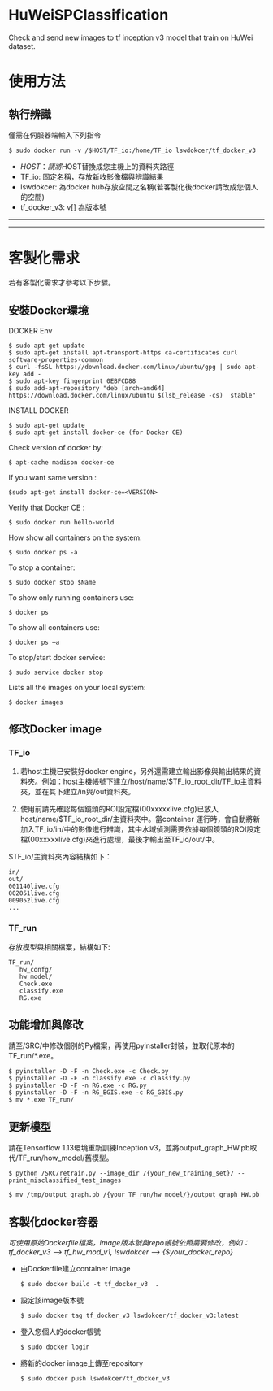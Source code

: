 # HuWeiSPClassification

Check and send new images to tf inception v3 model that train on HuWei dataset.

# 使用方法
## 執行辨識
僅需在伺服器端輸入下列指令

    $ sudo docker run -v /$HOST/TF_io:/home/TF_io lswdokcer/tf_docker_v3

* $HOST：請將$HOST替換成您主機上的資料夾路徑
* TF_io: 固定名稱，存放新收影像檔與辨識結果
* lswdokcer: 為docker hub存放空間之名稱(若客製化後docker請改成您個人的空間)
* tf_docker_v3: v[] 為版本號


***
***

# 客製化需求
若有客製化需求才參考以下步驟。

## 安裝Docker環境
DOCKER Env

    $ sudo apt-get update
    $ sudo apt-get install apt-transport-https ca-certificates curl software-properties-common
    $ curl -fsSL https://download.docker.com/linux/ubuntu/gpg | sudo apt-key add -
    $ sudo apt-key fingerprint 0EBFCD88
    $ sudo add-apt-repository "deb [arch=amd64] https://download.docker.com/linux/ubuntu $(lsb_release -cs)  stable"

INSTALL DOCKER

    $ sudo apt-get update
    $ sudo apt-get install docker-ce (for Docker CE)

Check version of docker by:

    $ apt-cache madison docker-ce

If you want same version : 

    $sudo apt-get install docker-ce=<VERSION>

Verify that Docker CE : 
    
    $ sudo docker run hello-world

How show all containers on the system: 

    $ sudo docker ps -a

To stop a container:

    $ sudo docker stop $Name
    
To show only running containers use:

    $ docker ps 
    
To show all containers use:

    $ docker ps –a
    
To stop/start docker service: 

    $ sudo service docker stop

Lists all the images on your local system:

    $ docker images


## 修改Docker image

### TF_io
1. 若host主機已安裝好docker engine，另外還需建立輸出影像與輸出結果的資料夾。例如：host主機帳號下建立/host/name/$TF_io_root_dir/TF_io主資料夾，並在其下建立/in與/out資料夾。

2. 使用前請先確認每個鏡頭的ROI設定檔(00xxxxxlive.cfg)已放入host/name/$TF_io_root_dir/主資料夾中。當container 運行時，會自動將新加入TF_io/in/中的影像進行辨識，其中水域偵測需要依據每個鏡頭的ROI設定檔(00xxxxxlive.cfg)來進行處理，最後才輸出至TF_io/out/中。

$TF_io/主資料夾內容結構如下：

    in/
    out/
    001140live.cfg
    002051live.cfg
    009052live.cfg
    ...

### TF_run
存放模型與相關檔案，結構如下:

    TF_run/
       hw_confg/
       hw_model/
       Check.exe
       classify.exe
       RG.exe
     
## 功能增加與修改
請至/SRC/中修改個別的Py檔案，再使用pyinstaller封裝，並取代原本的TF_run/*.exe。

    $ pyinstaller -D -F -n Check.exe -c Check.py
    $ pyinstaller -D -F -n classify.exe -c classify.py 
    $ pyinstaller -D -F -n RG.exe -c RG.py
    $ pyinstaller -D -F -n RG_BGIS.exe -c RG_GBIS.py
    $ mv *.exe TF_run/

## 更新模型
請在Tensorflow 1.13環境重新訓練Inception v3，並將output_graph_HW.pb取代/TF_run/how_model/舊模型。

`$ python /SRC/retrain.py --image_dir /{your_new_training_set}/ --print_misclassified_test_images`

`$ mv /tmp/output_graph.pb /{your_TF_run/hw_model/}/output_graph_HW.pb`


## 客製化docker容器
*可使用原始Dockerfile檔案，image版本號與repo帳號依照需要修改，例如：tf_docker_v3 --> tf_hw_mod_v1, lswdokcer --> {$your_docker_repo}*

* 由Dockerfile建立container image

    `$ sudo docker build -t tf_docker_v3  . `


* 設定該image版本號

    `$ sudo docker tag tf_docker_v3 lswdokcer/tf_docker_v3:latest`
    
* 登入您個人的docker帳號

    `$ sudo docker login`

* 將新的docker image上傳至repository

    `$ sudo docker push lswdokcer/tf_docker_v3`


